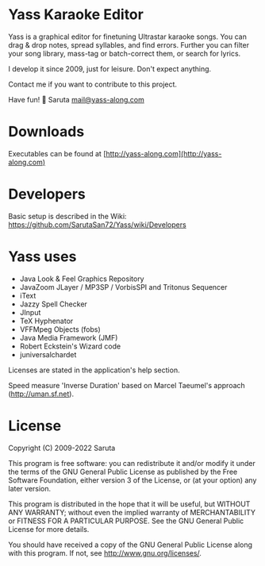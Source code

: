 # Yass Karaoke Editor
Yass is a graphical editor for finetuning Ultrastar karaoke songs. You can drag & drop notes, spread syllables, and find errors. Further you can filter your song library, mass-tag or batch-correct them, or search for lyrics.

I develop it since 2009, just for leisure. Don't expect anything.

Contact me if you want to contribute to this project.

Have fun! :musical_note:
Saruta <mail@yass-along.com>

# Downloads

Executables can be found at [http://yass-along.com](http://yass-along.com)

# Developers

Basic setup is described in the Wiki: https://github.com/SarutaSan72/Yass/wiki/Developers

# Yass uses
- Java Look & Feel Graphics Repository
- JavaZoom JLayer / MP3SP / VorbisSPI and Tritonus Sequencer
- iText
- Jazzy Spell Checker
- JInput
- TeX Hyphenator
- VFFMpeg Objects (fobs)
- Java Media Framework (JMF)
- Robert Eckstein's Wizard code
- juniversalchardet

Licenses are stated in the application's help section.

Speed measure 'Inverse Duration' based on Marcel Taeumel's approach (http://uman.sf.net).

# License

Copyright (C) 2009-2022 Saruta

This program is free software: you can redistribute it and/or modify
it under the terms of the GNU General Public License as published by
the Free Software Foundation, either version 3 of the License, or
(at your option) any later version.

This program is distributed in the hope that it will be useful,
but WITHOUT ANY WARRANTY; without even the implied warranty of
MERCHANTABILITY or FITNESS FOR A PARTICULAR PURPOSE.  See the
GNU General Public License for more details.

You should have received a copy of the GNU General Public License
along with this program. If not, see <http://www.gnu.org/licenses/>.
